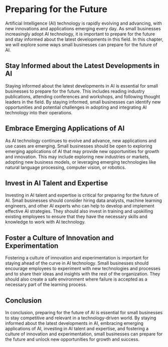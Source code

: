 Preparing for the Future
======================================================================

Artificial Intelligence (AI) technology is rapidly evolving and advancing, with new innovations and applications emerging every day. As small businesses increasingly adopt AI technology, it is important to prepare for the future and stay informed about the latest developments in this field. In this chapter, we will explore some ways small businesses can prepare for the future of AI.

Stay Informed about the Latest Developments in AI
-------------------------------------------------

Staying informed about the latest developments in AI is essential for small businesses to prepare for the future. This includes reading industry publications, attending conferences and workshops, and following thought leaders in the field. By staying informed, small businesses can identify new opportunities and potential challenges in adopting and integrating AI technology into their operations.

Embrace Emerging Applications of AI
-----------------------------------

As AI technology continues to evolve and advance, new applications and use cases are emerging. Small businesses should be open to exploring emerging applications of AI that may provide new opportunities for growth and innovation. This may include exploring new industries or markets, adopting new business models, or leveraging emerging technologies like natural language processing, computer vision, or robotics.

Invest in AI Talent and Expertise
---------------------------------

Investing in AI talent and expertise is critical for preparing for the future of AI. Small businesses should consider hiring data analysts, machine learning engineers, and other AI experts who can help to develop and implement effective AI strategies. They should also invest in training and upskilling existing employees to ensure that they have the necessary skills and knowledge to work with AI technology.

Foster a Culture of Innovation and Experimentation
--------------------------------------------------

Fostering a culture of innovation and experimentation is important for staying ahead of the curve in AI technology. Small businesses should encourage employees to experiment with new technologies and processes and to share their ideas and insights with the rest of the organization. They should also create a safe environment where failure is accepted as a necessary part of the learning process.

Conclusion
----------

In conclusion, preparing for the future of AI is essential for small businesses to stay competitive and relevant in a technology-driven world. By staying informed about the latest developments in AI, embracing emerging applications of AI, investing in AI talent and expertise, and fostering a culture of innovation and experimentation, small businesses can prepare for the future and unlock new opportunities for growth and success.
